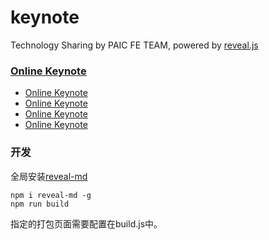 # keynote
Technology Sharing by PAIC FE TEAM, powered by [reveal.js](https://github.com/hakimel/reveal.js)

### [Online Keynote](https://paicfe.github.io/keynote/_static)

- [Online Keynote](https://paicfe.github.io/keynote/_static)
- [Online Keynote](https://paicfe.github.io/keynote/_static)
- [Online Keynote](https://paicfe.github.io/keynote/_static)
- [Online Keynote](https://paicfe.github.io/keynote/_static)

### 开发

全局安装[reveal-md](https://github.com/webpro/reveal-md)

```
npm i reveal-md -g
npm run build
```

指定的打包页面需要配置在build.js中。



